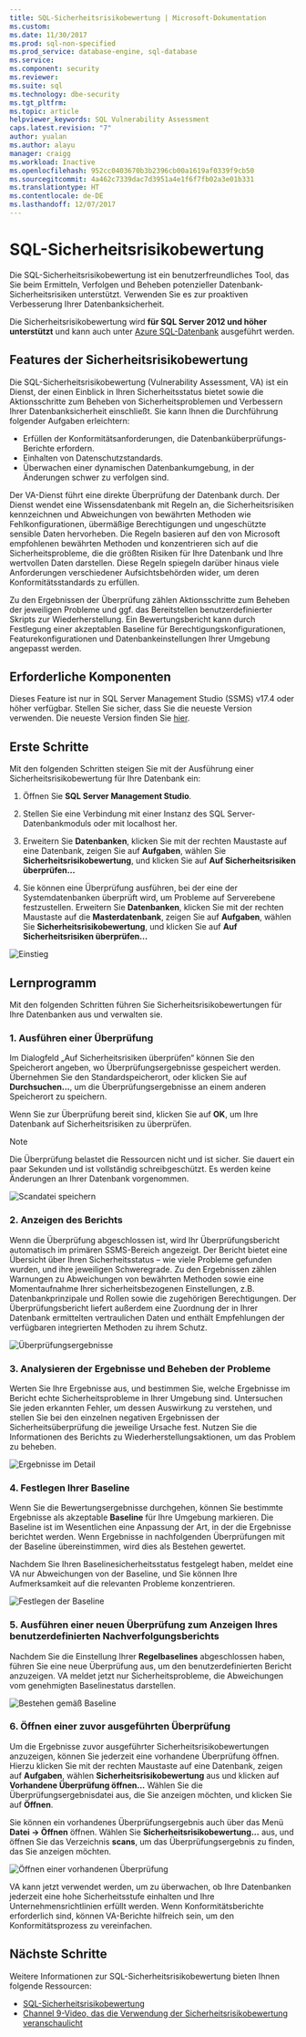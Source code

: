 ```yaml
---
title: SQL-Sicherheitsrisikobewertung | Microsoft-Dokumentation
ms.custom: 
ms.date: 11/30/2017
ms.prod: sql-non-specified
ms.prod_service: database-engine, sql-database
ms.service: 
ms.component: security
ms.reviewer: 
ms.suite: sql
ms.technology: dbe-security
ms.tgt_pltfrm: 
ms.topic: article
helpviewer_keywords: SQL Vulnerability Assessment
caps.latest.revision: "7"
author: yualan
ms.author: alayu
manager: craigg
ms.workload: Inactive
ms.openlocfilehash: 952cc0403670b3b2396cb00a1619af0339f9cb50
ms.sourcegitcommit: 4a462c7339dac7d3951a4e1f6f7fb02a3e01b331
ms.translationtype: HT
ms.contentlocale: de-DE
ms.lasthandoff: 12/07/2017
---
```

# <a name="sql-vulnerability-assessment"></a>SQL-Sicherheitsrisikobewertung
Die SQL-Sicherheitsrisikobewertung ist ein benutzerfreundliches Tool, das Sie beim Ermitteln, Verfolgen und Beheben potenzieller Datenbank-Sicherheitsrisiken unterstützt. Verwenden Sie es zur proaktiven Verbesserung Ihrer Datenbanksicherheit.

Die Sicherheitsrisikobewertung wird **für SQL Server 2012 und höher unterstützt** und kann auch unter [Azure SQL-Datenbank](https://docs.microsoft.com/en-us/azure/sql-database/sql-vulnerability-assessment) ausgeführt werden.

## <a name="vulnerability-assessment-features"></a>Features der Sicherheitsrisikobewertung
Die SQL-Sicherheitsrisikobewertung (Vulnerability Assessment, VA) ist ein Dienst, der einen Einblick in Ihren Sicherheitsstatus bietet sowie die Aktionsschritte zum Beheben von Sicherheitsproblemen und Verbessern Ihrer Datenbanksicherheit einschließt. Sie kann Ihnen die Durchführung folgender Aufgaben erleichtern:
- Erfüllen der Konformitätsanforderungen, die Datenbanküberprüfungs-Berichte erfordern. 
- Einhalten von Datenschutzstandards.
- Überwachen einer dynamischen Datenbankumgebung, in der Änderungen schwer zu verfolgen sind.

Der VA-Dienst führt eine direkte Überprüfung der Datenbank durch. Der Dienst wendet eine Wissensdatenbank mit Regeln an, die Sicherheitsrisiken kennzeichnen und Abweichungen von bewährten Methoden wie Fehlkonfigurationen, übermäßige Berechtigungen und ungeschützte sensible Daten hervorheben. Die Regeln basieren auf den von Microsoft empfohlenen bewährten Methoden und konzentrieren sich auf die Sicherheitsprobleme, die die größten Risiken für Ihre Datenbank und Ihre wertvollen Daten darstellen. Diese Regeln spiegeln darüber hinaus viele Anforderungen verschiedener Aufsichtsbehörden wider, um deren Konformitätsstandards zu erfüllen.

Zu den Ergebnissen der Überprüfung zählen Aktionsschritte zum Beheben der jeweiligen Probleme und ggf. das Bereitstellen benutzerdefinierter Skripts zur Wiederherstellung. Ein Bewertungsbericht kann durch Festlegung einer akzeptablen Baseline für Berechtigungskonfigurationen, Featurekonfigurationen und Datenbankeinstellungen Ihrer Umgebung angepasst werden. 

## <a name="prerequisites"></a>Erforderliche Komponenten
Dieses Feature ist nur in SQL Server Management Studio (SSMS) v17.4 oder höher verfügbar. Stellen Sie sicher, dass Sie die neueste Version verwenden. Die neueste Version finden Sie [hier](https://docs.microsoft.com/en-us/sql/ssms/download-sql-server-management-studio-ssms).

## <a name="getting-started"></a>Erste Schritte
Mit den folgenden Schritten steigen Sie mit der Ausführung einer Sicherheitsrisikobewertung für Ihre Datenbank ein:
   1.   Öffnen Sie **SQL Server Management Studio**.

   2.   Stellen Sie eine Verbindung mit einer Instanz des SQL Server-Datenbankmoduls oder mit localhost her.

   3.   Erweitern Sie **Datenbanken**, klicken Sie mit der rechten Maustaste auf eine Datenbank, zeigen Sie auf **Aufgaben**, wählen Sie **Sicherheitsrisikobewertung**, und klicken Sie auf **Auf Sicherheitsrisiken überprüfen...**

   4.   Sie können eine Überprüfung ausführen, bei der eine der Systemdatenbanken überprüft wird, um Probleme auf Serverebene festzustellen. Erweitern Sie **Datenbanken**, klicken Sie mit der rechten Maustaste auf die **Masterdatenbank**, zeigen Sie auf **Aufgaben**, wählen Sie **Sicherheitsrisikobewertung**, und klicken Sie auf **Auf Sicherheitsrisiken überprüfen...**

   ![Einstieg](media/sql-vulnerability-assessment/1-SSMSGetStarted.png)

## <a name="tutorial"></a>Lernprogramm
Mit den folgenden Schritten führen Sie Sicherheitsrisikobewertungen für Ihre Datenbanken aus und verwalten sie.

### <a name="1-run-a-scan"></a>1. Ausführen einer Überprüfung

Im Dialogfeld „Auf Sicherheitsrisiken überprüfen“ können Sie den Speicherort angeben, wo Überprüfungsergebnisse gespeichert werden. Übernehmen Sie den Standardspeicherort, oder klicken Sie auf **Durchsuchen...**, um die Überprüfungsergebnisse an einem anderen Speicherort zu speichern.

Wenn Sie zur Überprüfung bereit sind, klicken Sie auf **OK**, um Ihre Datenbank auf Sicherheitsrisiken zu überprüfen.

  > [!NOTE]   
  > Die Überprüfung belastet die Ressourcen nicht und ist sicher. Sie dauert ein paar Sekunden und ist vollständig schreibgeschützt. Es werden keine Änderungen an Ihrer Datenbank vorgenommen.

![Scandatei speichern](media/sql-vulnerability-assessment/2-ssmssavescanfile.png)

### <a name="2-view-the-report"></a>2. Anzeigen des Berichts

Wenn die Überprüfung abgeschlossen ist, wird Ihr Überprüfungsbericht automatisch im primären SSMS-Bereich angezeigt. Der Bericht bietet eine Übersicht über Ihren Sicherheitsstatus – wie viele Probleme gefunden wurden, und ihre jeweiligen Schweregrade. Zu den Ergebnissen zählen Warnungen zu Abweichungen von bewährten Methoden sowie eine Momentaufnahme Ihrer sicherheitsbezogenen Einstellungen, z.B. Datenbankprinzipale und Rollen sowie die zugehörigen Berechtigungen. Der Überprüfungsbericht liefert außerdem eine Zuordnung der in Ihrer Datenbank ermittelten vertraulichen Daten und enthält Empfehlungen der verfügbaren integrierten Methoden zu ihrem Schutz.

![Überprüfungsergebnisse](media/sql-vulnerability-assessment/3-ssmsscanresults.png)

### <a name="3-analyze-the-results-and-resolve-issues"></a>3. Analysieren der Ergebnisse und Beheben der Probleme

Werten Sie Ihre Ergebnisse aus, und bestimmen Sie, welche Ergebnisse im Bericht echte Sicherheitsprobleme in Ihrer Umgebung sind. Untersuchen Sie jeden erkannten Fehler, um dessen Auswirkung zu verstehen, und stellen Sie bei den einzelnen negativen Ergebnissen der Sicherheitsüberprüfung die jeweilige Ursache fest. Nutzen Sie die Informationen des Berichts zu Wiederherstellungsaktionen, um das Problem zu beheben.

![Ergebnisse im Detail](media/sql-vulnerability-assessment/4-ssmsresultdetails.png)

### <a name="4-set-your-baseline"></a>4. Festlegen Ihrer Baseline

Wenn Sie die Bewertungsergebnisse durchgehen, können Sie bestimmte Ergebnisse als akzeptable **Baseline** für Ihre Umgebung markieren. Die Baseline ist im Wesentlichen eine Anpassung der Art, in der die Ergebnisse berichtet werden. Wenn Ergebnisse in nachfolgenden Überprüfungen mit der Baseline übereinstimmen, wird dies als Bestehen gewertet. 

Nachdem Sie Ihren Baselinesicherheitsstatus festgelegt haben, meldet eine VA nur Abweichungen von der Baseline, und Sie können Ihre Aufmerksamkeit auf die relevanten Probleme konzentrieren.

![Festlegen der Baseline](media/sql-vulnerability-assessment/5-ssmssetbaseline.png)

### <a name="5-run-a-new-scan-to-see-your-customized-tracking-report"></a>5. Ausführen einer neuen Überprüfung zum Anzeigen Ihres benutzerdefinierten Nachverfolgungsberichts

Nachdem Sie die Einstellung Ihrer **Regelbaselines** abgeschlossen haben, führen Sie eine neue Überprüfung aus, um den benutzerdefinierten Bericht anzuzeigen. VA meldet jetzt nur Sicherheitsprobleme, die Abweichungen vom genehmigten Baselinestatus darstellen.

![Bestehen gemäß Baseline](media/sql-vulnerability-assessment/6-ssmspassperbaseline.png)

### <a name="6-open-a-previously-run-scan"></a>6. Öffnen einer zuvor ausgeführten Überprüfung

Um die Ergebnisse zuvor ausgeführter Sicherheitsrisikobewertungen anzuzeigen, können Sie jederzeit eine vorhandene Überprüfung öffnen. Hierzu klicken Sie mit der rechten Maustaste auf eine Datenbank, zeigen auf **Aufgaben**, wählen **Sicherheitsrisikobewertung** aus und klicken auf **Vorhandene Überprüfung öffnen...**  Wählen Sie die Überprüfungsergebnisdatei aus, die Sie anzeigen möchten, und klicken Sie auf **Öffnen**. 

Sie können ein vorhandenes Überprüfungsergebnis auch über das Menü **Datei -> Öffnen** öffnen. Wählen Sie **Sicherheitsrisikobewertung...** aus, und öffnen Sie das Verzeichnis **scans**, um das Überprüfungsergebnis zu finden, das Sie anzeigen möchten.

![Öffnen einer vorhandenen Überprüfung](media/sql-vulnerability-assessment/7-ssmsopenexistingscan.png)

VA kann jetzt verwendet werden, um zu überwachen, ob Ihre Datenbanken jederzeit eine hohe Sicherheitsstufe einhalten und Ihre Unternehmensrichtlinien erfüllt werden. Wenn Konformitätsberichte erforderlich sind, können VA-Berichte hilfreich sein, um den Konformitätsprozess zu vereinfachen.
  
## <a name="next-steps"></a>Nächste Schritte
Weitere Informationen zur SQL-Sicherheitsrisikobewertung bieten Ihnen folgende Ressourcen:
- [SQL-Sicherheitsrisikobewertung](https://docs.microsoft.com/en-us/azure/sql-database/sql-vulnerability-assessment) 
- [Channel 9-Video, das die Verwendung der Sicherheitsrisikobewertung veranschaulicht](https://channel9.msdn.com/Shows/Data-Exposed/Track-and-remediate-potential-database-vulnerabilities-with-SQL-Vulnerability-Assessment)
  
